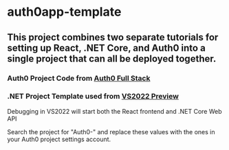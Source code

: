 # auth0app-template

## This project combines two separate tutorials for setting up React, .NET Core, and Auth0 into a single project that can all be deployed together.

### Auth0 Project Code from [Auth0 Full Stack](https://developer.auth0.com/resources/code-samples/full-stack/hello-world/basic-access-control/spa/react-javascript/aspnet-core-csharp)

### .NET Project Template used from [VS2022 Preview](https://learn.microsoft.com/en-us/visualstudio/javascript/tutorial-asp-net-core-with-react?view=vs-2022)

Debugging in VS2022 will start both the React frontend and .NET Core Web API

Search the project for "Auth0-" and replace these values with the ones in your Auth0 project settings account.
